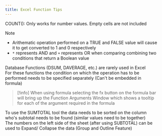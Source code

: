 ```yaml
---
title: Excel Function Tips
---
```


COUNT(): Only works for number values. Empty cells are not included

 > [!note]
 > * Arithematic operation performed on a TRUE and FALSE value will cause it to get converted to 1 and 0 respectively
 > * `*` represents AND and `+` represents OR when comparing combining two conditions that return a Boolean value

Database Functions (DSUM, DAVERAGE, etc.) are rarely used in Excel  
For these functions the condition on which the operation has to be performed needs to be specified separately (Can't be embedded in formula)

 > [!info]
 > When using formula selecting the fx button on the formula bar will bring up the Function Arguments Window which shows a tooltip for each of the argument required in the formula

To use the SUMTOTAL tool the data needs to be sorted on the column who's subtotal needs to be found (similar values need to be together)  
The numbers on the left side of the sheet (after using SUBTOTAL) can be used to Expand/ Collapse the data (Group and Outline Feature)